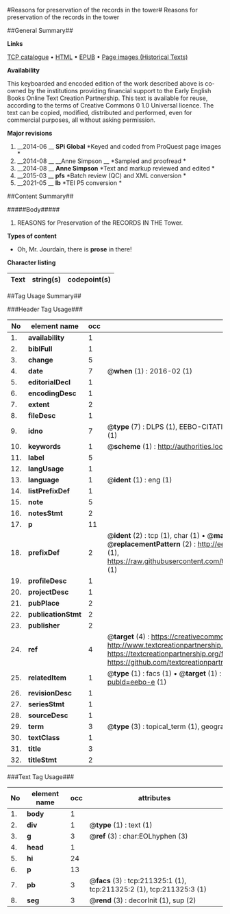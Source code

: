 #Reasons for preservation of the records in the tower#
Reasons for preservation of the records in the tower

##General Summary##

**Links**

[TCP catalogue](http://www.ota.ox.ac.uk/tcp/)  • 
[HTML](http://tei.it.ox.ac.uk/tcp/Texts-HTML/free/B43/B43773.html)  • 
[EPUB](http://tei.it.ox.ac.uk/tcp/Texts-EPUB/free/B43/B43773.epub) • 
[Page images (Historical Texts)](https://historicaltexts.jisc.ac.uk/eebo-625219026e)

**Availability**

This keyboarded and encoded edition of the work described above is co-owned by the
    institutions providing financial support to the Early English Books Online Text Creation
    Partnership. This text is available for reuse, according to the terms of  Creative Commons 0 1.0 Universal
    licence. The text can be copied, modified, distributed and performed, even for commercial
    purposes, all without asking permission.

**Major revisions**

1. __2014-06 __ __SPi Global__ *Keyed and coded from ProQuest page images *
1. __2014-08 __ __Anne Simpson __ *Sampled and proofread *
1. __2014-08 __ __Anne Simpson__ *Text and markup reviewed and edited *
1. __2015-03 __ __pfs__ *Batch review (QC) and XML conversion *
1. __2021-05 __ __lb__ *TEI P5 conversion *

##Content Summary##

#####Body#####

1. REASONS for Preservation of the RECORDS IN THE Tower.

**Types of content**

  * Oh, Mr. Jourdain, there is **prose** in there!

**Character listing**


|Text|string(s)|codepoint(s)|
|---|---|---|

##Tag Usage Summary##

###Header Tag Usage###

|No|element name|occ|attributes|
|---|---|---|---|
|1.|__availability__|1||
|2.|__biblFull__|1||
|3.|__change__|5||
|4.|__date__|7| @__when__ (1) : 2016-02 (1)|
|5.|__editorialDecl__|1||
|6.|__encodingDesc__|1||
|7.|__extent__|2||
|8.|__fileDesc__|1||
|9.|__idno__|7| @__type__ (7) : DLPS (1), EEBO-CITATION (1), VID (1), EEBO-PROQUEST (1), OCLC (2), STC (1)|
|10.|__keywords__|1| @__scheme__ (1) : http://authorities.loc.gov/ (1)|
|11.|__label__|5||
|12.|__langUsage__|1||
|13.|__language__|1| @__ident__ (1) : eng (1)|
|14.|__listPrefixDef__|1||
|15.|__note__|5||
|16.|__notesStmt__|2||
|17.|__p__|11||
|18.|__prefixDef__|2| @__ident__ (2) : tcp (1), char (1)  •  @__matchPattern__ (2) : ([0-9\-]+):([0-9IVX]+) (1), (.+) (1)  •  @__replacementPattern__ (2) : http://eebo.chadwyck.com/downloadtiff?vid=$1&page=$2 (1), https://raw.githubusercontent.com/textcreationpartnership/Texts/master/tcpchars.xml#$1 (1)|
|19.|__profileDesc__|1||
|20.|__projectDesc__|1||
|21.|__pubPlace__|2||
|22.|__publicationStmt__|2||
|23.|__publisher__|2||
|24.|__ref__|4| @__target__ (4) : https://creativecommons.org/publicdomain/zero/1.0/ (1), http://www.textcreationpartnership.org/docs/. (1), https://textcreationpartnership.org/faq/#faq05 (1), https://github.com/textcreationpartnership (1)|
|25.|__relatedItem__|1| @__type__ (1) : facs (1)  •  @__target__ (1) : https://data.historicaltexts.jisc.ac.uk/view?pubId=eebo-e (1)|
|26.|__revisionDesc__|1||
|27.|__seriesStmt__|1||
|28.|__sourceDesc__|1||
|29.|__term__|3| @__type__ (3) : topical_term (1), geographic_name (1), genre_form (1)|
|30.|__textClass__|1||
|31.|__title__|3||
|32.|__titleStmt__|2||


###Text Tag Usage###

|No|element name|occ|attributes|
|---|---|---|---|
|1.|__body__|1||
|2.|__div__|1| @__type__ (1) : text (1)|
|3.|__g__|3| @__ref__ (3) : char:EOLhyphen (3)|
|4.|__head__|1||
|5.|__hi__|24||
|6.|__p__|13||
|7.|__pb__|3| @__facs__ (3) : tcp:211325:1 (1), tcp:211325:2 (1), tcp:211325:3 (1)|
|8.|__seg__|3| @__rend__ (3) : decorInit (1), sup (2)|
